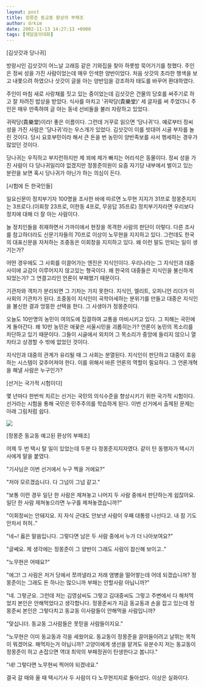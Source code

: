 ```yaml
---
layout: post
title: 정몽준 동교동 환상의 부패조
author: drkim
date: 2002-11-13 14:27:13 +0900
tags: [깨달음의대화]
---
```

[김삿갓과 당나귀]
  
방랑시인 김삿갓이 어느날 고래등 같은 기와집을 찾아 하룻밤 묵어가기를 청했다. 주인은 정씨 성을 가진 사람이었는데 매우 인색한 양반이었다. 처음 삿갓의 초라한 행색을 보고 내쫓으려 하였으나 삿갓이 글을 아는 양반임을 강조하자 태도를 바꾸어 환대하였다.
  

  
주인이 마침 새로 사랑채를 짓고 있는 중이었는데 김삿갓은 건물의 당호를 써주기로 하고 잘 차려진 밥상을 받았다. 식사를 마치고 '귀락당(貴樂堂)' 세 글자를 써 주었더니 주인은 매우 만족하여 글 아는 동네 선비들을 불러 자랑하고 있었다.
  

  
귀락당(貴樂堂)이라! 좋은 이름이다. 그런데 거꾸로 읽으면 '당나귀'다. 예로부터 정씨 성을 가진 사람은 '당나귀'라는 우스개가 있었다. 김삿갓이 이를 빗대어 시골 부자를 놀린 것이다. 당시 요호부민이라 해서 큰 돈을 번 농민이 양반족보를 사서 행세하는 경우가 많았던 것이다.
  

  
당나귀는 우직하고 부지런하지만 제 꾀에 제가 빠지는 어리석은 동물이다. 정씨 성을 가진 사람이 다 당나귀일리야 없겠지만 정몽준의원이 요즘 자기당 내부에서 벌이고 있는 분란을 보면 혹시 당나귀가 아닌가 하는 의심이 든다.
  

  

  
[시험에 든 한국인들]
  
일요신문이 정치부기자 100명을 조사한 바에 따르면 노무현 지지가 31프로 정몽준지지는 3프로다.(이회창 23프로, 이한동 4프로, 무응답 35프로) 정치부기자라면 우리보다 정치에 대해 더 잘 아는 사람이다.
  

  
늘 정치인들을 취재하면서 가까이에서 현장을 목격한 사람의 판단이 이렇다. 다른 조사를 참고하더라도 신문기자들의 70프로 이상이 노무현을 지지하고 있다. 그런데도 한국의 대표신문을 자처하는 조중동은 이회창을 지지하고 있다. 왜 이런 말도 안되는 일이 생기는가?
  

  
어떤 경우에도 그 사회를 이끌어가는 엔진은 지식인이다. 우리나라는 그 지식인과 대중 사이에 교감이 이루어지지 않고있는 형국이다. 왜 한국의 대중들은 지식인을 불신하게 되었는가? 그 연결고리인 언론이 부패했기 때문이다.
  

  
기관차와 객차가 분리되면 그 기차는 가지 못한다. 지식인, 엘리트, 오피니언 리더가 이 사회의 기관차가 된다. 조중동이 지식인이 곡학아세하는 분위기를 만들고 대중은 지식인을 불신한 결과 엉뚱한 선택을 한다. 그 사생아가 정몽준이다.
  

  
오늘도 10만명의 농민이 여의도에 집결하여 교통을 마비시키고 있다. 그 피해는 국민에게 돌아간다. 왜 10만 농민은 애꿎은 서울시민을 괴롭히는가? 언론이 농민의 목소리를 차단하고 있기 때문이다. 그들이 시골에서 외치어 그 목소리가 중앙에 들리지 않으니 열차타고 상경할 수 밖에 없었던 것이다.
  

  
지식인과 대중의 관계가 유리될 때 그 사회는 분열된다. 지식인이 판단하고 대중이 호응하는 시스템이 갖추어져야 한다. 이를 위해서 바른 언론의 역할이 필요하다. 그 언론개혁을 해낼 사람은 누구인가?
  

  

  
[선거는 국가적 시험이다]
  
몇 년마다 한번씩 치르는 선거는 국민의 의식수준을 향상시키기 위한 국가적 시험이다. 선거라는 시험을 통해 국민은 민주주의를 학습하게 된다. 이번 선거에서 출제된 문제는 아래 그림처럼 쉽다.
  

  
![](http://drkimz.com/technote/board/private/upimg/1037159278.jpg)
  

  
[정몽준 동교동 예고된 환상의 부패조]
  
어제 두 번 택시 탈 일이 있었는데 두분 다 정몽준지지자였다. 같이 탄 동행자가 택시기사에게 말을 붙였다.
  

  
"기사님은 이번 선거에서 누구 찍을 거에요?"
  
"저야 모르겠습니다. 다 그넘이 그넘 같고."
  

  
"보통 이런 경우 일단 한 사람은 제쳐놓고 나머지 두 사람 중에서 판단하는게 쉽잖아요. 일단 한 사람 제쳐놓으라면 누구를 제쳐놓겠습니까?"
  
"이회창씨는 안돼지요. 지 자식 군대도 안보낸 사람이 우째 대통령 나선다고. 내 참 기도 안차서 허허.."
  

  
"네~! 옳은 말씀입니다. 그렇다면 남은 두 사람 중에서 누가 더 나아보여요?"
  
"글쎄요. 제 생각에는 정몽준이 그 양반이 그래도 사람이 참신해 보이고.."
  

  
"노무현은 어때요?"
  
"에그! 그 사람은 저거 당에서 쪼까낼라고 저래 염병을 떨어쌓는데 어데 되겠습니꺼? 정몽준이는 그래도 돈 하나는 많으니까 부패는 안할사람 아닙니까?"
  

  
"네. 그렇군요. 그런데 저는 김영삼씨도 그렇고 김대중씨도 그렇고 주변에서 다 해처먹었지 본인은 안해먹었다고 생각합니다. 정몽준씨가 지금 동교동과 손을 잡고 있는데 정몽준씨 본인은 그렇다치고 동교동 이사람들이 안해먹을 사람입니까?
  
"맞십니더. 동교동 그사람들은 못믿을 사람들이지요."
  

  
"노무현은 이미 동교동과 각을 세웠어요. 동교동이 정몽준을 끌어들이려고 날뛰는 목적이 뭐겠어요. 해먹자는거 아닙니까? 고양이에게 생선을 맡겨도 유분수지 저는 동교동이 정몽준이 하고 손잡으면 역대 최악의 부패정권이 탄생한다고 봅니다."
  
"네! 그렇다면 노무현씨 찍어야 되겠네요."
  

  
결국 갈 때와 올 때 택시기사 두 사람이 다 노무현지지로 돌아섰다. 이상은 실화이다.